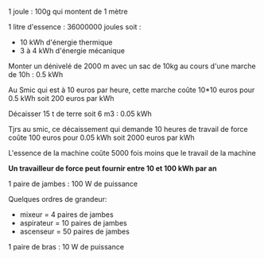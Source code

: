 1 joule : 100g qui montent de 1 mètre

1 litre d'essence : 36000000 joules soit : 
- 10 kWh d'énergie thermique
- 3 à 4 kWh d'énergie mécanique 

Monter un dénivelé de 2000 m avec un sac de 10kg au cours d'une marche de 10h : 0.5 kWh

Au Smic qui est à 10 euros par heure, cette marche coûte 10*10 euros pour 0.5 kWh soit 200 euros par kWh

Décaisser 15 t de terre soit 6 m3 : 0.05 kWh

Tjrs au smic, ce décaissement qui demande 10 heures de travail de force coûte 100 euros pour 0.05 kWh soit 2000 euros par kWh

L'essence de la machine coûte 5000 fois moins que le travail de la machine

**Un travailleur de force peut fournir entre 10 et 100 kWh par an**

1 paire de jambes : 100 W de puissance

Quelques ordres de grandeur:
- mixeur = 4 paires de jambes
- aspirateur = 10 paires de jambes
- ascenseur = 50 paires de jambes

1 paire de bras : 10 W de puissance
